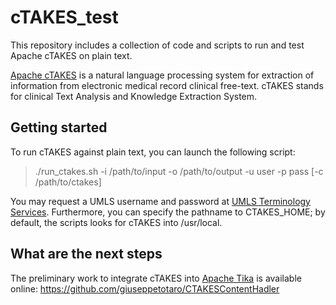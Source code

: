 # cTAKES_test
This repository includes a collection of code and scripts to run and test Apache cTAKES on plain text.

[Apache cTAKES](http://ctakes.apache.org/) is a natural language processing system for extraction of information from electronic medical record clinical free-text. cTAKES stands for clinical Text Analysis and Knowledge Extraction System.

## Getting started

To run cTAKES against plain text, you can launch the following script:

> ./run_ctakes.sh -i /path/to/input -o /path/to/output -u user -p pass [-c /path/to/ctakes]

You may request a UMLS username and password at [UMLS Terminology Services](https://uts.nlm.nih.gov/license.html). Furthermore, you can specify the pathname to CTAKES_HOME; by default, the scripts looks for cTAKES into /usr/local.

## What are the next steps

The preliminary work to integrate cTAKES into [Apache Tika](http://tika.apache.org) is available online:
https://github.com/giuseppetotaro/CTAKESContentHadler
